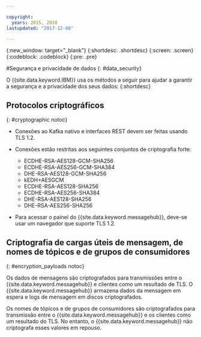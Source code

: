 ```yaml
---

copyright:
  years: 2015, 2018
lastupdated: "2017-12-08"

---
```


{:new_window: target="_blank"}
{:shortdesc: .shortdesc}
{:screen: .screen}
{:codeblock: .codeblock}
{:pre: .pre}


#Segurança e privacidade de dados
{: #data_security}


O {{site.data.keyword.IBM}} usa os métodos a seguir para ajudar a garantir a segurança e a
privacidade dos seus dados:
{:shortdesc}

## Protocolos criptográficos
{: #cryptographic notoc}


*  Conexões ao Kafka nativo e interfaces REST devem ser feitas usando TLS 1.2.
*  Conexões estão restritas aos seguintes conjuntos de criptografia forte:

      * ECDHE-RSA-AES128-GCM-SHA256
      * ECDHE-RSA-AES256-GCM-SHA384
      * DHE-RSA-AES128-GCM-SHA256
      * kEDH+AESGCM
      * ECDHE-RSA-AES128-SHA256
      * ECDHE-RSA-AES256-SHA384
      * DHE-RSA-AES128-SHA256
      * DHE-RSA-AES256-SHA256



*  Para acessar o painel do {{site.data.keyword.messagehub}}, deve-se usar um navegador que suporte TLS 1.2.
   
## Criptografia de cargas úteis de mensagem, de nomes de tópicos e de grupos de consumidores
{: #encryption_payloads notoc}

Os dados de mensagens são criptografados para transmissões entre o {{site.data.keyword.messagehub}}
e clientes como um resultado de TLS. O {{site.data.keyword.messagehub}} armazena dados da mensagem em espera e logs de mensagem em discos criptografados.

Os nomes de tópicos e de grupos de consumidores são criptografados para transmissão entre
o {{site.data.keyword.messagehub}} e os clientes como um resultado do TLS. No entanto,
o {{site.data.keyword.messagehub}} não criptografa esses valores em repouso.



